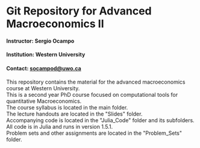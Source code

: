 # Git Repository for Advanced Macroeconomics II

#### **Instructor:** Sergio Ocampo

#### **Institution:** Western University

#### **Contact:** socampod@uwo.ca

This repository contains the material for the advanced macroeconomics course at Western University.<br/>
This is a second year PhD course focused on computational tools for quantitative Macroeconomics.<br/>
The course syllabus is located in the main folder.<br/>
The lecture handouts are located in the "Slides" folder.<br/>
Accompanying code is located in the "Julia_Code" folder and its subfolders. All code is in Julia and runs in version 1.5.1.<br/>
Problem sets and other assignments are located in the "Problem_Sets" folder.<br/>
